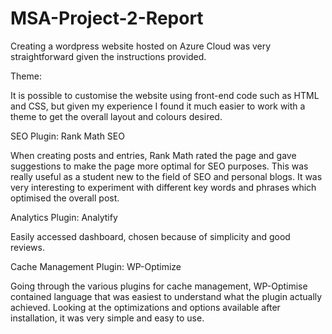 # MSA-Project-2-Report

Creating a wordpress website hosted on Azure Cloud was very straightforward given the instructions provided.

Theme:

It is possible to customise the website using front-end code such as HTML and CSS, 
but given my experience I found it much easier to work with a theme to get the overall layout and colours desired.

SEO Plugin: Rank Math SEO

When creating posts and entries, Rank Math rated the page and gave suggestions to make the page more optimal for SEO purposes. 
This was really useful as a student new to the field of SEO and personal blogs.
It was very interesting to experiment with different key words and phrases which optimised the overall post.

Analytics Plugin: Analytify

Easily accessed dashboard, chosen because of simplicity and good reviews.

Cache Management Plugin: WP-Optimize

Going through the various plugins for cache management, WP-Optimise contained language that was easiest to understand what the plugin actually achieved.
Looking at the optimizations and options available after installation, it was very simple and easy to use.

